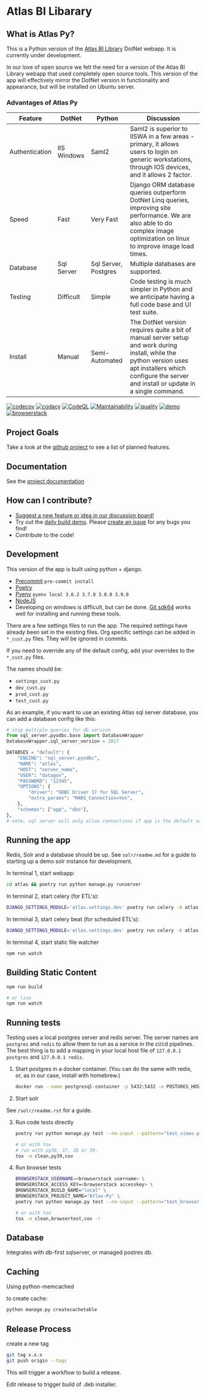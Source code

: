 # Atlas BI Libarary

## What is Atlas Py?

This is a Python version of the [Atlas BI Library](https://github.com/atlas-bi/atlas-bi-library) DotNet webapp. It is currently under development.

In our love of open source we felt the need for a version of the Atlas BI Library webapp that used completely open source tools. This version of the app will effectively mirror the DotNet version in functionality and appearance, but will be installed on Ubuntu server.

### Advantages of Atlas Py

| Feature        | DotNet      | Python               | Discussion                                                                                                                                                                                                 |
| -------------- | ----------- | -------------------- | ---------------------------------------------------------------------------------------------------------------------------------------------------------------------------------------------------------- |
| Authentication | IIS Windows | Saml2                | Saml2 is superior to IISWA in a few areas - primary, it allows users to login on generic workstations, through IOS devices, and it allows 2 factor.                                                        |
| Speed          | Fast        | Very Fast            | Django ORM database queries outperform DotNet Linq queries, improving site performance. We are also able to do complex image optimization on linux to improve image load times.                            |
| Database       | Sql Server  | Sql Server, Postgres | Multiple databases are supported.                                                                                                                                                                          |
| Testing        | Difficult   | Simple               | Code testing is much simpler in Python and we anticipate having a full code base and UI test suite.                                                                                                        |
| Install        | Manual      | Semi-Automated       | The DotNet version requires quite a bit of manual server setup and work during install, while the python version uses apt installers which configure the server and install or update in a single command. |

[![codecov](https://codecov.io/gh/atlas-bi/atlas-bi-library-py/branch/master/graph/badge.svg?token=2JfEYNRwFl)](https://codecov.io/gh/atlas-bi/atlas-bi-library-py) [![codacy](https://app.codacy.com/project/badge/Grade/74d31f9d9f1840818bc68bb0d26a9dda)](https://www.codacy.com/gh/atlas-bi/atlas-bi-library-py/dashboard?utm_source=github.com&utm_medium=referral&utm_content=atlas-bi/atlas-bi-library-py&utm_campaign=Badge_Grade) [![CodeQL](https://github.com/atlas-bi/atlas-bi-library-py/actions/workflows/codeql.yml/badge.svg)](https://github.com/atlas-bi/atlas-bi-library-py/actions/workflows/codeql.yml) [![Maintainability](https://api.codeclimate.com/v1/badges/5b76a0292bbe56043511/maintainability)](https://codeclimate.com/github/atlas-bi/atlas-bi-library-py/maintainability) [![quality](https://github.com/atlas-bi/atlas-bi-library-py/actions/workflows/quality.yml/badge.svg)](https://github.com/atlas-bi/atlas-bi-library-py/actions/workflows/quality.yml) [![demo](https://github.com/atlas-bi/atlas-bi-library-py/actions/workflows/demo.yml/badge.svg)](https://atlas-py.herokuapp.com) [![browserstack](https://automate.browserstack.com/badge.svg?badge_key=SWVldTlYclVWZEJ5R0NQUFRTMlltSTlNQ2JRaEF1ek9NeWd1L0FjYWt1cz0tLUcyRUhJUGprRDVmTnlyUytOQmpkVWc9PQ==--017a6b444f1f4d88941b98cea65cbce32c651a58)](https://automate.browserstack.com/public-build/SWVldTlYclVWZEJ5R0NQUFRTMlltSTlNQ2JRaEF1ek9NeWd1L0FjYWt1cz0tLUcyRUhJUGprRDVmTnlyUytOQmpkVWc9PQ==--017a6b444f1f4d88941b98cea65cbce32c651a58)

## Project Goals

Take a look at the [github project](https://github.com/atlas-bi/atlas-bi-library-py/projects/1) to see a list of planned features.

## Documentation

See the [project documentation](https://atlas-bi.github.io/atlas-bi-library-py/)

## How can I contribute?

- [Suggest a new feature or idea in our discussion board!](https://github.com/atlas-bi/atlas-bi-library-py/discussions)
- Try out the [daily build demo](https://demo.atlas.bi/). Please [create an issue](https://github.com/atlas-bi/atlas-bi-library-py/issues) for any bugs you find!
- Contribute to the code!

## Development

This version of the app is built using python + django.

- [Precommit](https://pre-commit.com) `pre-commit install`
- [Poetry](https://python-poetry.org)
- [Pyenv](https://github.com/pyenv/pyenv) `pyenv local 3.6.2 3.7.0 3.8.0 3.9.0`
- [NodeJS](https://nodejs.dev)
- Developing on windows is difficult, but can be done. [Git sdk64](https://github.com/git-for-windows/git-sdk-64) works well for installing and running these tools.

There are a few settings files to run the app. The required settings have already been set in the existing files. Org specific settings can be added in `*_cust.py` files. They will be ignored in commits.

If you need to override any of the default config, add your overrides to the `*_cust.py` files.

The names should be:

- `settings_cust.py`
- `dev_cust.py`
- `prod_cust.py`
- `test_cust.py`

As an example, if you want to use an existing Atlas sql server database, you can add a database config like this:

```python
# stop multiple queries for db version
from sql_server.pyodbc.base import DatabaseWrapper
DatabaseWrapper.sql_server_version = 2017

DATABSES = "default": {
    "ENGINE": "sql_server.pyodbc",
    "NAME": "atlas",
    "HOST": "server_name",
    "USER": "datagov",
    "PASSWORD": "12345",
    "OPTIONS": {
        "driver": "ODBC Driver 17 for SQL Server",
        "extra_params": "MARS_Connection=Yes",
    },
    "schemas": ["app", "dbo"],
},
# note, sql server will only allow connections if app is the default schema for the user.
```

## Running the app

Redis, Solr and a database should be up. See `solr/readme.md` for a guide to starting up a demo solr instance for development.

In terminal 1, start webapp:

```bash
cd atlas && poetry run python manage.py runserver
```

In terminal 2, start celery (for ETL\'s):

```bash
DJANGO_SETTINGS_MODULE='atlas.settings.dev' poetry run celery -A atlas worker -l DEBUG
```

In terminal 3, start celery beat (for scheduled ETL\'s):

```bash
DJANGO_SETTINGS_MODULE='atlas.settings.dev' poetry run celery -A atlas beat -l DEBUG --scheduler django_celery_beat.schedulers:DatabaseScheduler
```

In terminal 4, start static file watcher

```bash
npm run watch
```

## Building Static Content

```bash
npm run build

# or live
npm run watch
```

## Running tests

Testing uses a local postgres server and redis server. The server names are `postgres` and `redis` to allow them to run as a service in the ci/cd pipelines. The best thing is to add a mapping in your local host file of `127.0.0.1 postgres` and `127.0.0.1 redis`.

1.  Start postgres in a docker container. (You can do the same with redis, or, as in our case, install with homebrew.)

    ```bash
    docker run --name postgresql-container -p 5432:5432 -e POSTGRES_HOST_AUTH_METHOD=trust -d postgres
    ```

2.  Start solr

See `/solr/readme.rst` for a guide.

3.  Run code tests directly

    ```bash
    poetry run python manage.py test --no-input --pattern="test_views.py" --settings atlas.settings.test

    # or with tox
    # run with py36, 37, 38 or 39.
    tox -e clean,py39,cov
    ```

4.  Run browser tests

    ```bash
    BROWSERSTACK_USERNAME=<browserstack username> \
    BROWSERSTACK_ACCESS_KEY=<browserstack accesskey> \
    BROWSERSTACK_BUILD_NAME="local" \
    BROWSERSTACK_PROJECT_NAME="Atlas-Py" \
    poetry run python manage.py test --no-input --pattern="test_browser.py" --settings atlas.settings.test_browser

    # or with tox
    tox -e clean,browsertest,cov -r
    ```

## Database

Integrates with db-first sqlserver, or managed postres db.

## Caching

Using python-memcached

to create cache:

```bash
python manage.py createcachetable
```

## Release Process

create a new tag

```bash
git tag x.x.x
git push origin --tags
```

This will trigger a workflow to build a release.

Edit release to trigger build of .deb installer.
